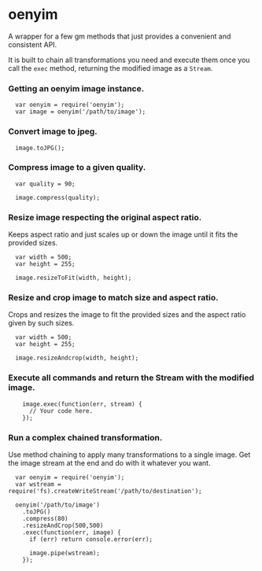 # oenyim

A wrapper for a few gm methods that just provides a convenient and consistent API.

It is built to chain all transformations you need and execute them once you call the `exec` method, returning the modified image as a `Stream`.

### Getting an oenyim image instance.


```
  var oenyim = require('oenyim');
  var image = oenyim('/path/to/image');
```

### Convert image to jpeg.


```
  image.toJPG();
```

### Compress image to a given quality.


```
  var quality = 90;
  
  image.compress(quality);
```


### Resize image respecting the original aspect ratio.

Keeps aspect ratio and just scales up or down the image until it fits the provided sizes.

```
  var width = 500;
  var height = 255;
  
  image.resizeToFit(width, height);
```

### Resize and crop image to match size and aspect ratio.

Crops and resizes the image to fit the provided sizes and the aspect ratio given by such sizes.

```
  var width = 500;
  var height = 255;
  
  image.resizeAndcrop(width, height);
```

### Execute all commands and return the Stream with the modified image.

```
	image.exec(function(err, stream) {
	  // Your code here.
	});
```

### Run a complex chained transformation.

Use method chaining to apply many transformations to a single image. Get the image stream at the end and do with it whatever you want.

```
  var oenyim = require('oenyim');
  var wstream = require('fs).createWriteStream('/path/to/destination');
  
  oenyim('/path/to/image')
    .toJPG()
    .compress(80)
    .resizeAndCrop(500,500)
    .exec(function(err, image) {
  	  if (err) return console.error(err);
  	  
  	  image.pipe(wstream);  
    });
```